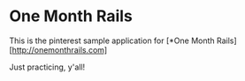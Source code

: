 # One Month Rails

This is the pinterest sample application for [*One Month Rails][http://onemonthrails.com]

Just practicing, y'all!
